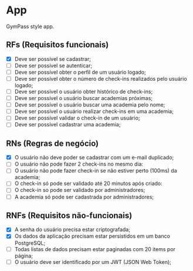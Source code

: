 # App

GymPass style app.

## RFs (Requisitos funcionais)

- [x] Deve ser possível se cadastrar;
- [ ] Deve ser possível se autenticar;
- [ ] Deve ser possível obter o perfil de um usuário logado;
- [ ] Deve ser possível obter o número de check-ins realizados pelo usuário logado;
- [ ] Deve ser possível o usuário obter histórico de check-ins;
- [ ] Deve ser possível o usuário buscar academias próximas;
- [ ] Deve ser possível o usuário buscar uma academia pelo nome;
- [ ] Deve ser possível o usuário realizar check-ins em uma academia;
- [ ] Deve ser possível validar o check-in de um usuário;
- [ ] Deve ser possível cadastrar uma academia;

## RNs (Regras de negócio)

- [x] O usuário não deve poder se cadastrar com um e-mail duplicado;
- [ ] O usuário não pode fazer 2 check-ins no mesmo dia:
- [ ] O usuário não pode fazer check-in se não estiver perto (100ms) da academia;
- [ ] O check-in só pode ser validado até 20 minutos após criado:
- [ ] O check-in so pode ser validado por administradores;
- [ ] A academia só pode ser cadastrada por administradores;

## RNFs (Requisitos não-funcionais)

- [x] A senha do usuário precisa estar criptografada;
- [x] Os dados da aplicação precisam estar persistidos em um banco PostgreSQL;
- [ ] Todas listas de dados precisam estar paginadas com 20 items por página;
- [ ] O usuário deve ser identificado por um JWT (JSON Web Token);
